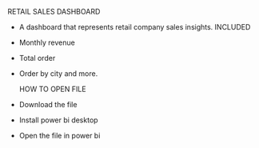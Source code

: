 RETAIL SALES DASHBOARD
- A dashboard that represents retail company sales insights. INCLUDED
- Monthly revenue
- Total order
- Order by city and more.

  HOW TO OPEN FILE
- Download the file
- Install power bi desktop
- Open the file in power bi
